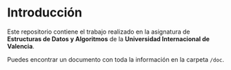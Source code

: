 # Introducción

Este repositorio contiene el trabajo realizado en la asignatura de **Estructuras de Datos y Algoritmos** de la
**Universidad Internacional de Valencia**.

Puedes encontrar un documento con toda la información en la carpeta `/doc`.
